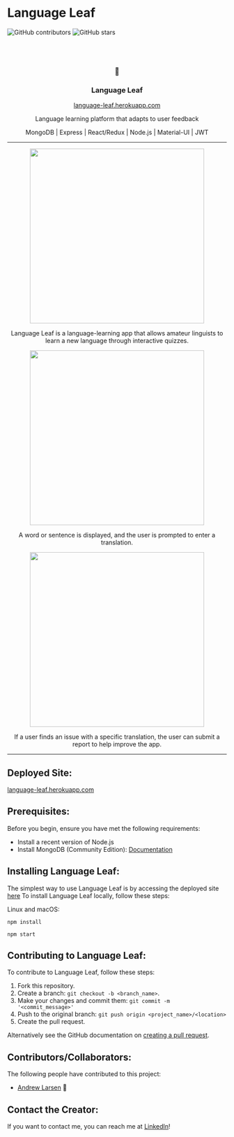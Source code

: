 # Language Leaf

![GitHub contributors](https://img.shields.io/github/contributors/Andrew26L/Language-Leaf)
![GitHub stars](https://img.shields.io/github/stars/Andrew26L/Language-Leaf)

<br></br>
<h3 align="center"> 🌱 </h3>
<h3 align="center">Language Leaf</h3>
<p align="center" ><a href="https://language-leaf.herokuapp.com/">language-leaf.herokuapp.com</a></p>
<p align="center">Language learning platform that adapts to user feedback</p>
<p align="center">MongoDB | Express | React/Redux | Node.js | Material-UI | JWT</p>

<hr />

<!-- PROJECT DEMO GIF, AND IMAGES SHOULD BE PUT HERE -->
<p align="center">
  <img src="https://user-images.githubusercontent.com/60858237/129615848-8b18b8f4-41be-4dfe-8051-732db26583ca.png" width=400></img>
</p>
<p  align="center">Language Leaf is a language-learning app that allows amateur linguists to learn a new language through interactive quizzes.</p>
<p align="center">
  <img src="https://user-images.githubusercontent.com/60858237/127179073-0a1b5b8d-4d89-4c54-ba36-440da4568a49.png" width=400></img>
</p>
<p align="center">A word or sentence is displayed, and the user is prompted to enter a translation.</p>
<p align="center">
  <img src="https://user-images.githubusercontent.com/60858237/129616051-0722ed96-0340-4c63-84ca-ee56ae4fd059.png" width=400></img>
</p>
<p align="center">If a user finds an issue with a specific translation, the user can submit a report to help improve the app.</p>

<hr />

## Deployed Site:

<a href="https://language-leaf.herokuapp.com/">language-leaf.herokuapp.com</a>

## Prerequisites:

Before you begin, ensure you have met the following requirements:
* Install a recent version of Node.js
* Install MongoDB (Community Edition): <a href="https://docs.mongodb.com/manual/installation/">Documentation</a>

## Installing Language Leaf:

The simplest way to use Language Leaf is by accessing the deployed site <a href="https://language-leaf.herokuapp.com/">here</a> To install Language Leaf locally, follow these steps: 

Linux and macOS:
```
npm install
```
```
npm start
```


## Contributing to Language Leaf:
<!--- If your README is long or you have some specific process or steps you want contributors to follow, consider creating a separate CONTRIBUTING.md file--->
To contribute to Language Leaf, follow these steps:

1. Fork this repository.
2. Create a branch: `git checkout -b <branch_name>`.
3. Make your changes and commit them: `git commit -m '<commit_message>'`
4. Push to the original branch: `git push origin <project_name>/<location>`
5. Create the pull request.

Alternatively see the GitHub documentation on [creating a pull request](https://help.github.com/en/github/collaborating-with-issues-and-pull-requests/creating-a-pull-request).

## Contributors/Collaborators:

The following people have contributed to this project:

* [Andrew Larsen](https://github.com/Andrew26L) 📖

## Contact the Creator:
<!--- You can add in your linkedin, medium, stack overflow, dev.to account, etc. here --->
If you want to contact me, you can reach me at [LinkedIn](https://www.linkedin.com/in/andrew-larsen-coding/)!

